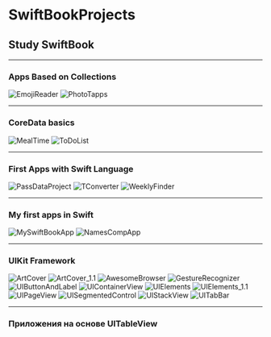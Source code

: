 # SwiftBookProjects
## Study SwiftBook
_______________________________
### Apps Based on Collections
![](https://github.com/iosVictor/SwiftBookProjects/blob/main/EmojiReader.gif "EmojiReader")    ![](https://github.com/iosVictor/SwiftBookProjects/blob/main/PhotoTapps.gif "PhotoTapps")
_______________________________
### CoreData basics
![](https://github.com/iosVictor/SwiftBookProjects/blob/main/MealTime.gif "MealTime")     ![](https://github.com/iosVictor/SwiftBookProjects/blob/main/ToDoList.gif "ToDoList")
_______________________________
### First Apps with Swift Language
![](https://github.com/iosVictor/SwiftBookProjects/blob/main/PassDataProject.gif "PassDataProject")      ![](https://github.com/iosVictor/SwiftBookProjects/blob/main/TConverter.gif "TConverter")       ![](https://github.com/iosVictor/SwiftBookProjects/blob/main/WeeklyFinder.gif "WeeklyFinder")
_______________________________
### My first apps in Swift
![](https://github.com/iosVictor/SwiftBookProjects/blob/main/MySwiftBookApp.gif "MySwiftBookApp")      ![](https://github.com/iosVictor/SwiftBookProjects/blob/main/NamesCompApp.gif "NamesCompApp")
_______________________________
### UIKit Framework
![](https://github.com/iosVictor/SwiftBookProjects/blob/main/ArtCover.gif "ArtCover")      ![](https://github.com/iosVictor/SwiftBookProjects/blob/main/ArtCover_1.1.gif "ArtCover_1.1")     ![](https://github.com/iosVictor/SwiftBookProjects/blob/main/AwesomeBrowser.gif "AwesomeBrowser")     ![](https://github.com/iosVictor/SwiftBookProjects/blob/main/GestureRecognizer.gif "GestureRecognizer")    ![](https://github.com/iosVictor/SwiftBookProjects/blob/main/UIButtonAndLabel.gif "UIButtonAndLabel")    ![](https://github.com/iosVictor/SwiftBookProjects/blob/main/UIContainerView.gif "UIContainerView")     ![](https://github.com/iosVictor/SwiftBookProjects/blob/main/UIElements.gif "UIElements")    ![](https://github.com/iosVictor/SwiftBookProjects/blob/main/UIElements_1.1.gif "UIElements_1.1")      ![](https://github.com/iosVictor/SwiftBookProjects/blob/main/UIPageView.gif "UIPageView")     ![](https://github.com/iosVictor/SwiftBookProjects/blob/main/UISegmentedControl.gif "UISegmentedControl")     ![](https://github.com/iosVictor/SwiftBookProjects/blob/main/UIStackView.gif "UIStackView")     ![](https://github.com/iosVictor/SwiftBookProjects/blob/main/UITabBar.gif "UITabBar")
_______________________________
### Приложения на основе UITableView
